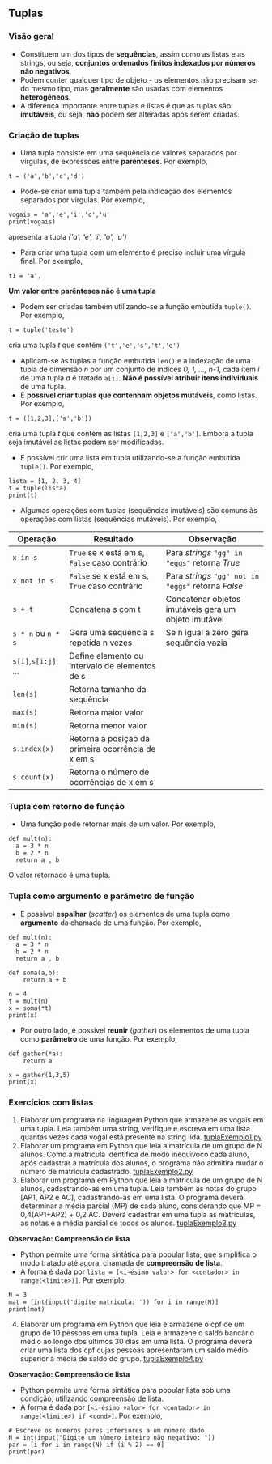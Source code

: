 ## Tuplas 

### Visão geral
- Constituem um dos tipos de **sequências**, assim como as listas e as strings, ou seja, **conjuntos ordenados finitos indexados por números não negativos**. 
- Podem conter qualquer tipo de objeto - os elementos não precisam ser do mesmo tipo, mas **geralmente** são usadas com elementos **heterogêneos**.
- A diferença importante entre tuplas e listas é que as tuplas são **imutáveis**, ou seja, **não** podem ser alteradas após serem criadas.

### Criação de tuplas 
- Uma tupla consiste em uma sequência de valores separados por vírgulas, de expressões entre **parênteses**. Por exemplo,

```
t = ('a','b','c','d')
```
- Pode-se criar uma tupla também pela indicação dos elementos separados por vírgulas. Por exemplo,  
```
vogais = 'a','e','i','o','u'
print(vogais)
```
apresenta a tupla *('a', 'e', 'i', 'o', 'u')*
- Para criar uma tupla com um elemento é preciso incluir uma vírgula final. Por exemplo,  

```
t1 = 'a',
```
**Um valor entre parênteses não é uma tupla**
- Podem ser criadas também utilizando-se a função embutida `tuple()`. Por exemplo,
```
t = tuple('teste')
```
cria uma tupla *t* que contém `('t','e','s','t','e')`
- Aplicam-se às tuplas a função embutida `len()` e a indexação de uma tupla de dimensão *n* por um conjunto de índices *0, 1, …, n-1*, cada item *i* de uma tupla *a* é tratado `a[i]`. **Não é possível atribuir itens individuais** de uma tupla.
- É **possível criar tuplas que contenham objetos mutáveis**, como listas. Por exemplo,
```
t = ([1,2,3],['a','b'])
```
cria uma tupla *t* que contém as listas `[1,2,3]` e `['a','b']`. Embora a tupla seja imutável as listas podem ser modificadas.  
- É possível crir uma lista em tupla utilizando-se a função embutida `tuple()`. Por exemplo,  
```
lista = [1, 2, 3, 4]
t = tuple(lista)
print(t)
```
- Algumas operações com tuplas (sequências imutáveis) são comuns às operações com listas (sequências mutáveis). Por exemplo,

| Operação | Resultado | Observação |
| -------- | --------- | ---------- |
| `x in s` | `True` se x está em s, `False` caso contrário | Para *strings* `"gg" in "eggs"` retorna *True* |
| `x not in s` | `False` se x está em s, `True` caso contrário | Para *strings* `"gg" not in "eggs"` retorna *False* |
| `s + t` | Concatena s com t | Concatenar objetos imutáveis gera um objeto imutável |
| `s * n` ou `n * s`| Gera uma sequência s repetida n vezes | Se n igual a zero gera sequência vazia |
| `s[i]`,`s[i:j]`, ... | Define elemento ou intervalo de elementos de s |  |
| `len(s)` | Retorna tamanho da sequência |  |
| `max(s)` | Retorna maior valor |  |
| `min(s)` | Retorna menor valor |  |
| `s.index(x)` | Retorna a posição da primeira ocorrência de x em s |  |
| `s.count(x)` | Retorna o número de ocorrências de x em s |  |


### Tupla com retorno de função
- Uma função pode retornar mais de um valor. Por exemplo,  

```
def mult(n):
  a = 3 * n
  b = 2 * n
  return a , b
```
O valor retornado é uma tupla.

### Tupla como argumento e parâmetro de função
- É possível **espalhar** (*scatter*) os elementos de uma tupla como **argumento** da chamada de uma função. Por exemplo,  

```
def mult(n):
  a = 3 * n
  b = 2 * n
  return a , b

def soma(a,b):
    return a + b

n = 4
t = mult(n)
x = soma(*t)
print(x)
```
- Por outro lado, é possível **reunir** (*gather*) os elementos de uma tupla como **parâmetro** de uma função. Por exemplo,  

```
def gather(*a):
    return a

x = gather(1,3,5)
print(x)
```

### Exercícios com listas  
1. Elaborar um programa na linguagem Python que armazene as vogais em uma tupla. Leia também uma string, verifique e escreva em uma lista quantas vezes cada vogal está presente na string lida. [tuplaExemplo1.py](https://github.com/claytonjasilva/prog_exemplos/blob/main/tuplaExemplo1.py)
2. Elaborar um programa em Python que leia a matrícula de um grupo de N alunos. Como a matrícula identifica de modo inequìvoco cada aluno, após cadastrar a matrícula dos alunos, o programa não admitirá mudar o número de matrícula cadastrado.  [tuplaExemplo2.py](https://github.com/claytonjasilva/prog_exemplos/blob/main/tuplaExemplo2.py)
3. Elaborar um programa em Python que leia a matrícula de um grupo de N alunos, cadastrando-as em uma tupla. Leia também as notas do grupo [AP1, AP2 e AC], cadastrando-as em uma lista. O programa deverá determinar a média parcial (MP) de cada aluno, considerando que MP = 0,4(AP1+AP2) + 0,2 AC. Deverá cadastrar em uma tupla as matriculas, as notas e a média parcial de todos os alunos.  [tuplaExemplo3.py](https://github.com/claytonjasilva/prog_exemplos/blob/main/tuplaExemplo3.py)

**Observação: Compreensão de lista**
- Python permite uma forma sintática para popular lista, que simplifica o modo tratado até agora, chamada de **compreensão de lista**.  
- A forma é dada por `lista = [<i-ésimo valor> for <contador> in range(<limite>)]`. Por exemplo,
```
N = 3
mat = [int(input('digite matricula: ')) for i in range(N)]
print(mat)
```    
4. Elaborar um programa em Python que leia e armazene o cpf de um grupo de 10 pessoas em uma tupla. Leia e armazene o saldo bancário médio ao longo dos últimos 30 dias em uma lista. O programa deverá criar uma lista dos cpf cujas pessoas apresentaram um saldo médio superior à média de saldo do grupo. [tuplaExemplo4.py](https://github.com/claytonjasilva/prog_exemplos/blob/main/tuplaExemplo4.py)   
 
**Observação: Compreensão de lista**  
- Python permite uma forma sintática para popular lista sob uma condição, utilizando compreensão de lista. 
- A forma é dada por `[<i-ésimo valor> for <contador> in range(<limite>) if <cond>]`. Por exemplo,
```
# Escreve os números pares inferiores a um número dado
N = int(input("Digite um número inteiro não negativo: "))
par = [i for i in range(N) if (i % 2) == 0]
print(par)
```

